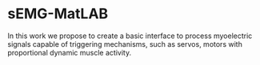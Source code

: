# sEMG-MatLAB
 In this work we propose to create a basic interface to process myoelectric signals capable of triggering mechanisms, such as servos, motors with proportional dynamic muscle activity.
